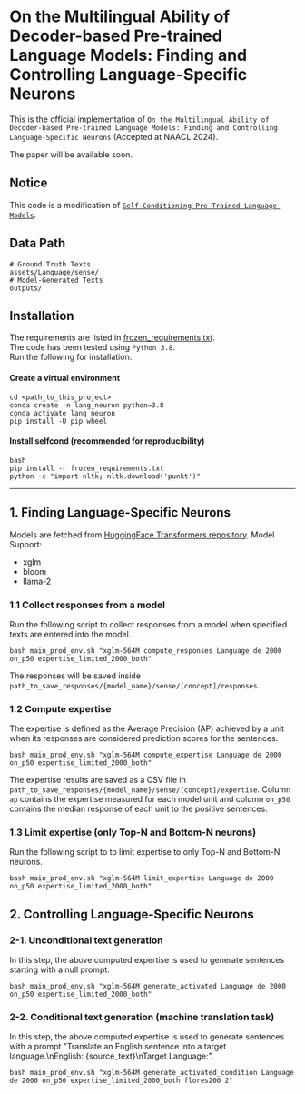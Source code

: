 # On the Multilingual Ability of Decoder-based Pre-trained Language Models: Finding and Controlling Language-Specific Neurons

This is the official implementation of `On the Multilingual Ability of Decoder-based Pre-trained Language Models: Finding and Controlling Language-Specific Neurons` (Accepted at NAACL 2024).

The paper will be available soon.

## Notice
This code is a modification of [`Self-Conditioning Pre-Trained Language Models`](https://github.com/apple/ml-selfcond/tree/c5e09210838762037ef03ba4cae3413d931ce387).

## Data Path

```
# Ground Truth Texts
assets/Language/sense/
# Model-Generated Texts
outputs/
```

## Installation

The requirements are listed in [frozen_requirements.txt](frozen_requirements.txt).  
The code has been tested using `Python 3.8`.  
Run the following for installation:

#### Create a virtual environment
```
cd <path_to_this_project>
conda create -n lang_neuron python=3.8
conda activate lang_neuron
pip install -U pip wheel
```

#### Install selfcond (recommended for reproducibility)
```
bash
pip install -r frozen_requirements.txt
python -c "import nltk; nltk.download('punkt')"
```

-----
## 1. Finding Language-Specific Neurons

Models are fetched from [HuggingFace Transformers repository](https://huggingface.co/transformers/). 
Model Support:
- xglm
- bloom
- llama-2


### 1.1 Collect responses from a model

Run the following script to collect responses from a model when specified texts are entered into the model.

```
bash main_prod_env.sh "xglm-564M compute_responses Language de 2000 on_p50 expertise_limited_2000_both"
```

The responses will be saved inside `path_to_save_responses/{model_name}/sense/[concept]/responses`.

### 1.2 Compute expertise

The expertise is defined as the Average Precision (AP) achieved by a unit when its responses are considered prediction scores for the sentences.

```
bash main_prod_env.sh "xglm-564M compute_expertise Language de 2000 on_p50 expertise_limited_2000_both"
```

The expertise results are saved as a CSV file in `path_to_save_responses/{model_name}/sense/[concept]/expertise`.
Column `ap` contains the expertise measured for each model unit and column `on_p50` contains the median response of each unit to the positive sentences. 

### 1.3 Limit expertise (only Top-N and Bottom-N neurons)

Run the following script to to limit expertise to only Top-N and Bottom-N neurons.

```
bash main_prod_env.sh "xglm-564M limit_expertise Language de 2000 on_p50 expertise_limited_2000_both"
```

## 2. Controlling Language-Specific Neurons

### 2-1. Unconditional text generation

In this step, the above computed expertise is used to generate sentences starting with a null prompt.

```
bash main_prod_env.sh "xglm-564M generate_activated Language de 2000 on_p50 expertise_limited_2000_both"
```

### 2-2. Conditional text generation (machine translation task)

In this step, the above computed expertise is used to generate sentences with a prompt "Translate an English sentence into a target language.\nEnglish: {source_text}\nTarget Language:".

```
bash main_prod_env.sh "xglm-564M generate_activated_condition Language de 2000 on_p50 expertise_limited_2000_both flores200 2"
```
